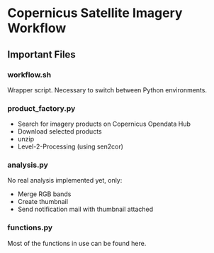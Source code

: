 # Copernicus Satellite Imagery Workflow
## Important Files
### workflow.sh
Wrapper script. Necessary to switch between Python environments.
### product_factory.py
- Search for imagery products on Copernicus Opendata Hub
- Download selected products
- unzip
- Level-2-Processing (using sen2cor)

### analysis.py
No real analysis implemented yet, only:
- Merge RGB bands
- Create thumbnail
- Send notification mail with thumbnail attached

### functions.py
Most of the functions in use can be found here.